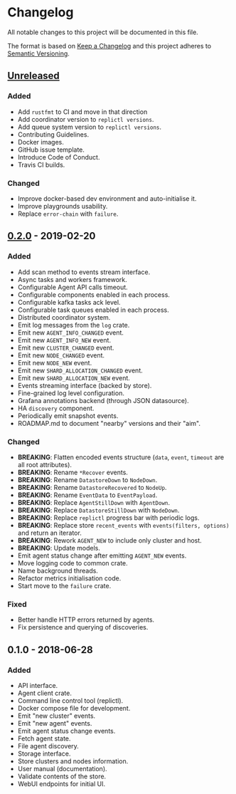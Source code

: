 # Changelog
All notable changes to this project will be documented in this file.

The format is based on [Keep a Changelog](http://keepachangelog.com/en/1.0.0/)
and this project adheres to [Semantic Versioning](http://semver.org/spec/v2.0.0.html).

## [Unreleased]
### Added
- Add `rustfmt` to CI and move in that direction
- Add coordinator version to `replictl versions`.
- Add queue system version to `replictl versions`.
- Contributing Guidelines.
- Docker images.
- GitHub issue template.
- Introduce Code of Conduct.
- Travis CI builds.

### Changed
- Improve docker-based dev environment and auto-initialise it.
- Improve playgrounds usability.
- Replace `error-chain` with `failure`.

## [0.2.0] - 2019-02-20
### Added
- Add scan method to events stream interface.
- Async tasks and workers framework.
- Configurable Agent API calls timeout.
- Configurable components enabled in each process.
- Configurable kafka tasks ack level.
- Configurable task queues enabled in each process.
- Distributed coordinator system.
- Emit log messages from the `log` crate.
- Emit new `AGENT_INFO_CHANGED` event.
- Emit new `AGENT_INFO_NEW` event.
- Emit new `CLUSTER_CHANGED` event.
- Emit new `NODE_CHANGED` event.
- Emit new `NODE_NEW` event.
- Emit new `SHARD_ALLOCATION_CHANGED` event.
- Emit new `SHARD_ALLOCATION_NEW` event.
- Events streaming interface (backed by store).
- Fine-grained log level configuration.
- Grafana annotations backend (through JSON datasource).
- HA `discovery` component.
- Periodically emit snapshot events.
- ROADMAP.md to document "nearby" versions and their "aim".

### Changed
- **BREAKING**: Flatten encoded events structure (`data`, `event`, `timeout` are all root attributes).
- **BREAKING**: Rename `*Recover` events.
- **BREAKING**: Rename `DatastoreDown` to `NodeDown`.
- **BREAKING**: Rename `DatastoreRecovered` to `NodeUp`.
- **BREAKING**: Rename `EventData` to `EventPayload`.
- **BREAKING**: Replace `AgentStillDown` with `AgentDown`.
- **BREAKING**: Replace `DatastoreStillDown` with `NodeDown`.
- **BREAKING**: Replace `replictl` progress bar with periodic logs.
- **BREAKING**: Replace store `recent_events` with `events(filters, options)` and return an iterator.
- **BREAKING**: Rework `AGENT_NEW` to include only cluster and host.
- **BREAKING**: Update models.
- Emit agent status change after emitting `AGENT_NEW` events.
- Move logging code to common crate.
- Name background threads.
- Refactor metrics initialisation code.
- Start move to the `failure` crate.

### Fixed
- Better handle HTTP errors returned by agents.
- Fix persistence and querying of discoveries.

## 0.1.0 - 2018-06-28
### Added
- API interface.
- Agent client crate.
- Command line control tool (replictl).
- Docker compose file for development.
- Emit "new cluster" events.
- Emit "new agent" events.
- Emit agent status change events.
- Fetch agent state.
- File agent discovery.
- Storage interface.
- Store clusters and nodes information.
- User manual (documentation).
- Validate contents of the store.
- WebUI endpoints for initial UI.


[Unreleased]: https://github.com/replicante-io/replicante/compare/v0.2.0...HEAD
[0.2.0]: https://github.com/replicante-io/replicante/compare/v0.1.0...v0.2.0
